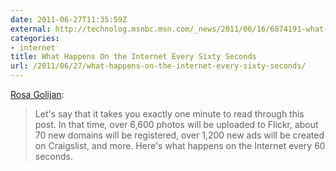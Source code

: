 ```yaml
---
date: 2011-06-27T11:35:59Z
external: http://technolog.msnbc.msn.com/_news/2011/06/16/6874191-what-happens-on-the-internet-every-60-seconds
categories:
- internet
title: What Happens On the Internet Every Sixty Seconds
url: /2011/06/27/what-happens-on-the-internet-every-sixty-seconds/
---
```


[Rosa Golijan](http://technolog.msnbc.msn.com/_news/2011/06/16/6874191-what-happens-on-the-internet-every-60-seconds):

> Let's say that it takes you exactly one minute to read through this post. In that time, over 6,600 photos will be uploaded to Flickr, about 70 new domains will be registered, over 1,200 new ads will be created on Craigslist, and more. Here's what happens on the Internet every 60 seconds.
